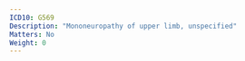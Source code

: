 ```yaml
---
ICD10: G569
Description: "Mononeuropathy of upper limb, unspecified"
Matters: No
Weight: 0
---
```


